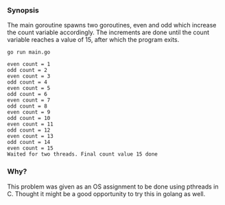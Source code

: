 ### Synopsis
The main goroutine spawns two goroutines, even and odd which increase the count
variable accordingly. The increments are done until the count variable reaches
a value of 15, after which the program exits.

```
go run main.go
```

```
even count = 1
odd count = 2
even count = 3
odd count = 4
even count = 5
odd count = 6
even count = 7
odd count = 8
even count = 9
odd count = 10
even count = 11
odd count = 12
even count = 13
odd count = 14
even count = 15
Waited for two threads. Final count value 15 done
```

### Why?
This problem was given as an OS assignment to be done using pthreads in C.
Thought it might be a good opportunity to try this in golang as well.
